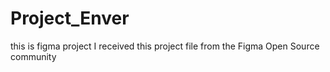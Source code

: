 # Project_Enver
this is figma project
I received this project file from the Figma Open Source community
